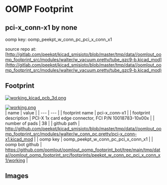 # OOMP Footprint  
## pci-x_conn-x1  by none  
  
oomp key: oomp_peekpt_w_conn_pc_pci_x_conn_x1  
  
source repo at: [http://gitlab.com/peekpt/kicad_smisioto/blob/master/tmp/data//oomlout_oomp_footprint_src/modules/walter/w_vacuum.pretty/tube_gzc9-b.kicad_mod](http://gitlab.com/peekpt/kicad_smisioto/blob/master/tmp/data//oomlout_oomp_footprint_src/modules/walter/w_vacuum.pretty/tube_gzc9-b.kicad_mod)  
## Footprint  
  
[![working_kicad_pcb_3d.png](working_kicad_pcb_3d_600.png)](working_kicad_pcb_3d.png)  
  
[![working.png](working_600.png)](working.png)  
| name | value | 
| --- | --- | 
| footprint name | pci-x_conn-x1 | 
| footprint description | PCI-X 1x card edge connector, FCI P/N 10018783-10x00x | 
| number of pads | 38 | 
| github path | http://github.com/peekpt/kicad_smisioto/blob/master/tmp/data//oomlout_oomp_footprint_src/modules/walter/w_conn_pc.pretty/pci-x_conn-x1.kicad_mod | 
| oomp key | oomp_peekpt_w_conn_pc_pci_x_conn_x1 | 
| oomp bot github | https://github.com/oomlout/oomlout_oomp_footprint_bot/tree/main/tmp/data//oomlout_oomp_footprint_src/footprints/peekpt_w_conn_pc_pci_x_conn_x1/working | 
## Images  
